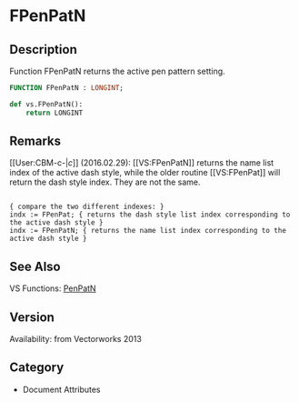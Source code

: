 # FPenPatN

## Description
Function FPenPatN returns the active pen pattern setting.

```pascal
FUNCTION FPenPatN : LONGINT;
```

```python
def vs.FPenPatN():
    return LONGINT
```

## Remarks
[[User:CBM-c-|_c_]] (2016.02.29): [[VS:FPenPatN]] returns the name list index of the active dash style, while the older routine [[VS:FPenPat]] will return the dash style index. They are not the same.

<code lang='vs'>
{ compare the two different indexes: }
indx := FPenPat; { returns the dash style list index corresponding to the active dash style }
indx := FPenPatN; { returns the name list index corresponding to the active dash style }
</code>

## See Also
VS Functions:
[PenPatN](PenPatN.md)

## Version
Availability: from Vectorworks 2013

## Category
* Document Attributes

